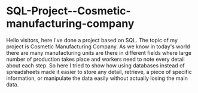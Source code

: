 # SQL-Project--Cosmetic-manufacturing-company
Hello visitors, here I've done a project based on SQL. The topic of my project is Cosmetic Manufacturing Company. As we know in today's world there are many manufacturing units are there in different fields where large number of production takes place and workers need to note every detail about each step. So here I tried to show how using databases instead of spreadsheets made it easier to store any detail, retrieve, a piece of specific information, or manipulate the data easily without actually losing the main data.
